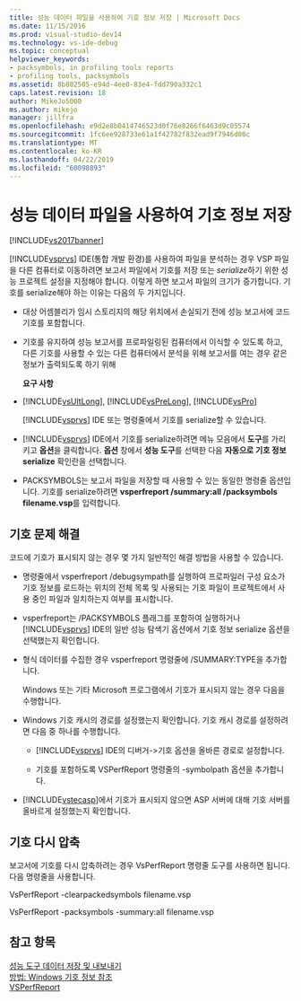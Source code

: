 ```yaml
---
title: 성능 데이터 파일을 사용하여 기호 정보 저장 | Microsoft Docs
ms.date: 11/15/2016
ms.prod: visual-studio-dev14
ms.technology: vs-ide-debug
ms.topic: conceptual
helpviewer_keywords:
- packsymbols, in profiling tools reports
- profiling tools, packsymbols
ms.assetid: 8b802505-e94d-4ee0-83e4-fdd790a332c1
caps.latest.revision: 18
author: MikeJo5000
ms.author: mikejo
manager: jillfra
ms.openlocfilehash: e9d2e8b0414746523d0f76e8266f6463d9c05574
ms.sourcegitcommit: 1fc6ee928733e61a1f42782f832ead9f7946d00c
ms.translationtype: MT
ms.contentlocale: ko-KR
ms.lasthandoff: 04/22/2019
ms.locfileid: "60098893"
---
```

# <a name="saving-symbol-information-with-performance-data-files"></a>성능 데이터 파일을 사용하여 기호 정보 저장
[!INCLUDE[vs2017banner](../includes/vs2017banner.md)]

[!INCLUDE[vsprvs](../includes/vsprvs-md.md)] IDE(통합 개발 환경)를 사용하여 파일을 분석하는 경우 VSP 파일을 다른 컴퓨터로 이동하려면 보고서 파일에서 기호를 저장 또는 *serialize*하기 위한 성능 프로젝트 설정을 지정해야 합니다. 이렇게 하면 보고서 파일의 크기가 증가합니다. 기호를 serialize해야 하는 이유는 다음의 두 가지입니다.  
  
- 대상 어셈블리가 임시 스토리지의 해당 위치에서 손실되기 전에 성능 보고서에 코드 기호를 포함합니다.  
  
- 기호를 유지하여 성능 보고서를 프로파일링된 컴퓨터에서 이식할 수 있도록 하고, 다른 기호를 사용할 수 있는 다른 컴퓨터에서 분석을 위해 보고서를 여는 경우 같은 정보가 출력되도록 하기 위해  
  
  **요구 사항**  
  
- [!INCLUDE[vsUltLong](../includes/vsultlong-md.md)], [!INCLUDE[vsPreLong](../includes/vsprelong-md.md)], [!INCLUDE[vsPro](../includes/vspro-md.md)]  
  
  [!INCLUDE[vsprvs](../includes/vsprvs-md.md)] IDE 또는 명령줄에서 기호를 serialize할 수 있습니다.  
  
- [!INCLUDE[vsprvs](../includes/vsprvs-md.md)] IDE에서 기호를 serialize하려면 메뉴 모음에서 **도구**를 가리키고 **옵션**을 클릭합니다. **옵션** 창에서 **성능 도구**를 선택한 다음 **자동으로 기호 정보 serialize** 확인란을 선택합니다.  
  
- PACKSYMBOLS는 보고서 파일을 저장할 때 사용할 수 있는 동일한 명령줄 옵션입니다. 기호를 serialize하려면 **vsperfreport /summary:all /packsymbols filename.vsp**를 입력합니다.  
  
## <a name="troubleshooting-symbol-problems"></a>기호 문제 해결  
 코드에 기호가 표시되지 않는 경우 몇 가지 일반적인 해결 방법을 사용할 수 있습니다.  
  
- 명령줄에서 vsperfreport /debugsympath를 실행하여 프로파일러 구성 요소가 기호 정보를 로드하는 위치의 전체 목록 및 사용되는 기호 파일이 프로젝트에서 사용 중인 파일과 일치하는지 여부를 표시합니다.  
  
- vsperfreport는 /PACKSYMBOLS 플래그를 포함하여 실행하거나 [!INCLUDE[vsprvs](../includes/vsprvs-md.md)] IDE의 일반 성능 탐색기 옵션에서 기호 정보 serialize 옵션을 선택했는지 확인합니다.  
  
- 형식 데이터를 수집한 경우 vsperfreport 명령줄에 /SUMMARY:TYPE을 추가합니다.  
  
  Windows 또는 기타 Microsoft 프로그램에서 기호가 표시되지 않는 경우 다음을 수행합니다.  
  
- Windows 기호 캐시의 경로를 설정했는지 확인합니다. 기호 캐시 경로를 설정하려면 다음 중 하나를 수행합니다.  
  
  - [!INCLUDE[vsprvs](../includes/vsprvs-md.md)] IDE의 디버거->기호 옵션을 올바른 경로로 설정합니다.  
  
  - 기호를 포함하도록 VSPerfReport 명령줄의 -symbolpath 옵션을 추가합니다.  
  
- [!INCLUDE[vstecasp](../includes/vstecasp-md.md)]에서 기호가 표시되지 않으면 ASP 서버에 대해 기호 서버를 올바르게 설정했는지 확인합니다.  
  
## <a name="repacking-symbols"></a>기호 다시 압축  
 보고서에 기호를 다시 압축하려는 경우 VsPerfReport 명령줄 도구를 사용하면 됩니다. 다음 명령줄을 사용합니다.  
  
 VsPerfReport -clearpackedsymbols filename.vsp  
  
 VsPerfReport -packsymbols -summary:all filename.vsp  
  
## <a name="see-also"></a>참고 항목  
 [성능 도구 데이터 저장 및 내보내기](../profiling/saving-and-exporting-performance-tools-data.md)   
 [방법: Windows 기호 정보 참조](../profiling/how-to-reference-windows-symbol-information.md)   
 [VSPerfReport](../profiling/vsperfreport.md)
